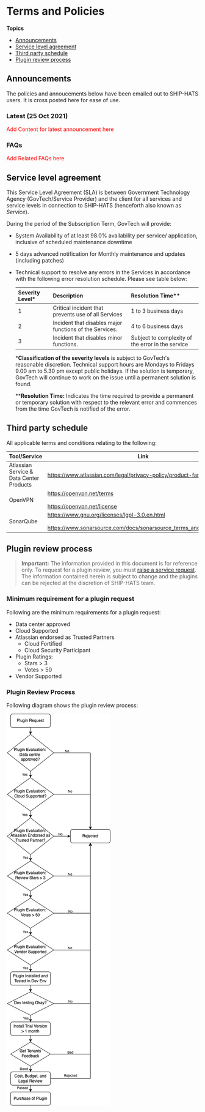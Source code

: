 # Terms and Policies

**Topics**
- [Announcements](#announcements)
- [Service level agreement](#service-level-agreement)
- [Third party schedule](#third-party-schedule)
- [Plugin review process](#plugin-review-process)

## Announcements

The policies and annoucements below have been emailed out to SHIP-HATS users. It is cross posted here for ease of use.

### Latest (25 Oct 2021)

<span style="color:red">Add Content for latest announcement here</span>

### FAQs

<span style="color:red">Add Related FAQs here</span>

<!--

<details>
 <summary> OLD  </summary><br>

  </details>
-->

## Service level agreement
This Service Level Agreement (SLA) is between Government
Technology Agency (GovTech/Service Provider) and the client for all services and service levels in connection to SHIP-HATS (henceforth also known as *Service*).

During the period of the Subscription Term, GovTech will provide:
- System Availability of at least 98.0% availability per service/ application, inclusive of scheduled maintenance downtime
- 5 days advanced notification for Monthly maintenance and updates (including patches)
- Technical support to resolve any errors in the Services in accordance with the following error resolution schedule. Please see table below:

  | Severity Level* | Description | Resolution Time** |
  | :------------- | :---------- | :-------------- |
  | 1 | Critical incident that prevents use of all Services | 1 to 3 business days |
  | 2 | Incident that disables major functions of the Services. | 4 to 6 business days |
  | 3 | Incident that disables minor functions. |Subject to complexity of the error in the service |

  ***Classification of the severity levels** is subject to GovTech&#39;s reasonable discretion. Technical support hours are Mondays to Fridays 9.00 am to 5.30 pm except public holidays. If the solution is temporary, GovTech will continue to work on the issue until a permanent solution is found.

  ****Resolution Time:** Indicates the time required to provide a permanent or temporary solution with respect to the relevant error and commences from the time GovTech is notified of the error. 


## Third party schedule 

All applicable terms and conditions relating to the following: 

|Tool/Service|Link|
|---|---|
|Atlassian Service & Data Center Products| https://www.atlassian.com/legal/privacy-policy/product-family 
|OpenVPN |https://openvpn.net/terms <br><br> https://openvpn.net/license 
|SonarQube|https://www.gnu.org/licenses/lgpl-3.0.en.html <br><br>https://www.sonarsource.com/docs/sonarsource_terms_and_conditions.pdf


## Plugin review process

>**Important:** The information provided in this document is for reference only. To request for a plugin review, you must [raise a service request](https://jira.ship.gov.sg/servicedesk/customer/portal/11). The information contained herein is subject to change and the plugins can be rejected at the discretion of SHIP-HATS team.  

### Minimum requirement for a plugin request

Following are the minimum requirements for a plugin request:
- Data center approved
- Cloud Supported
- Atlassian endorsed as Trusted Partners
  - Cloud Fortified
  - Cloud Security Participant
- Plugin Ratings:
  - Stars > 3
  - Votes > 50
- Vendor Supported

### Plugin Review Process

Following diagram shows the plugin review process:

![Plugin Review Process](./images/plugin-review-process.png)
